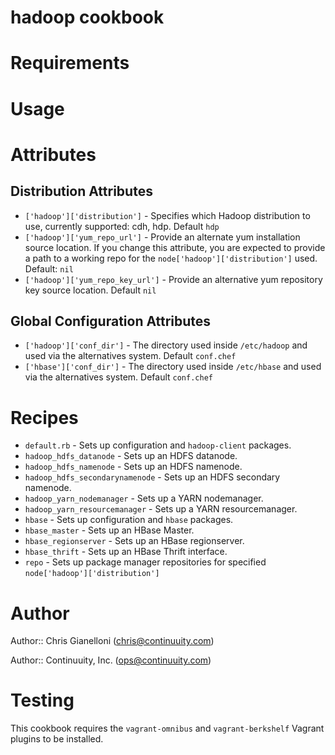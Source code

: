 # hadoop cookbook

# Requirements

# Usage

# Attributes

## Distribution Attributes

* `['hadoop']['distribution']` - Specifies which Hadoop distribution to use, currently supported: cdh, hdp. Default `hdp`
* `['hadoop']['yum_repo_url']` - Provide an alternate yum installation source location. If you change this attribute, you are expected to provide a path to a working repo for the `node['hadoop']['distribution']` used. Default: `nil`
* `['hadoop']['yum_repo_key_url']` - Provide an alternative yum repository key source location. Default `nil`

## Global Configuration Attributes

* `['hadoop']['conf_dir']` - The directory used inside `/etc/hadoop` and used via the alternatives system. Default `conf.chef`
* `['hbase']['conf_dir']` - The directory used inside `/etc/hbase` and used via the alternatives system. Default `conf.chef`

# Recipes

* `default.rb` - Sets up configuration and `hadoop-client` packages.
* `hadoop_hdfs_datanode` - Sets up an HDFS datanode.
* `hadoop_hdfs_namenode` - Sets up an HDFS namenode.
* `hadoop_hdfs_secondarynamenode` - Sets up an HDFS secondary namenode.
* `hadoop_yarn_nodemanager` - Sets up a YARN nodemanager.
* `hadoop_yarn_resourcemanager` - Sets up a YARN resourcemanager.
* `hbase` - Sets up configuration and `hbase` packages.
* `hbase_master` - Sets up an HBase Master.
* `hbase_regionserver` - Sets up an HBase regionserver.
* `hbase_thrift` - Sets up an HBase Thrift interface.
* `repo` - Sets up package manager repositories for specified `node['hadoop']['distribution']`

# Author

Author:: Chris Gianelloni (<chris@continuuity.com>)

Author:: Continuuity, Inc. (<ops@continuuity.com>)

# Testing

This cookbook requires the `vagrant-omnibus` and `vagrant-berkshelf` Vagrant plugins to be installed.
